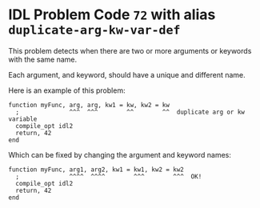 # IDL Problem Code `72` with alias `duplicate-arg-kw-var-def`

<!--@include: ./severity/disable_problem.md-->

<!--@include: ./severity/execution_error.md-->

This problem detects when there are two or more arguments or keywords with the same name.

Each argument, and keyword, should have a unique and different name.

Here is an example of this problem:

```idl{1,2}
function myFunc, arg, arg, kw1 = kw, kw2 = kw
  ;              ^^^  ^^^        ^^        ^^  duplicate arg or kw variable
  compile_opt idl2
  return, 42
end
```

Which can be fixed by changing the argument and keyword names:

```idl{1,2}
function myFunc, arg1, arg2, kw1 = kw1, kw2 = kw2
  ;              ^^^^  ^^^^        ^^^        ^^^  OK!
  compile_opt idl2
  return, 42
end
```
